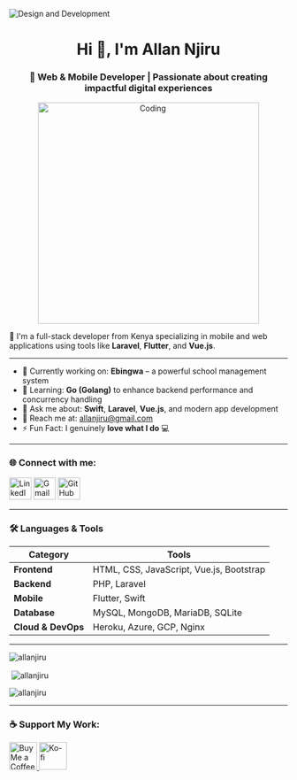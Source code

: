 ![Design and Development](https://res.cloudinary.com/dei88c8xf/image/upload/v1649019143/github/2000_600px.gif)

<h1 align="center">Hi 👋, I'm Allan Njiru</h1>
<h3 align="center">🚀 Web & Mobile Developer | Passionate about creating impactful digital experiences</h3>

<p align="center">
  <img src="https://www.datarhine.com/images/coming.gif" alt="Coding" width="400" />
</p>

🌟 I'm a full-stack developer from Kenya specializing in mobile and web applications using tools like **Laravel**, **Flutter**, and **Vue.js**.

---

* 🔭 Currently working on: **Ebingwa** – a powerful school management system
* 🌱 Learning: **Go (Golang)** to enhance backend performance and concurrency handling
* 💬 Ask me about: **Swift**, **Laravel**, **Vue.js**, and modern app development
* 📢 Reach me at: [allanjiru@gmail.com](mailto:allanjiru@gmail.com)
* ⚡ Fun Fact: I genuinely **love what I do** 💻

---

<h3 align="left">🌐 Connect with me:</h3>
<p align="left">
  <a href="https://www.linkedin.com/in/allanjiru" target="_blank"><img alt="LinkedIn" width="40" src="https://cdn.jsdelivr.net/npm/simple-icons@v3/icons/linkedin.svg"></a>
  <a href="mailto:allanjiru@gmail.com"><img alt="Gmail" width="40" src="https://cdn.jsdelivr.net/npm/simple-icons@v3/icons/gmail.svg"></a>
  <a href="https://github.com/allanjiru"><img alt="GitHub" width="40" src="https://cdn.jsdelivr.net/npm/simple-icons@v3/icons/github.svg"></a>
</p>

---

<h3>🛠️ Languages & Tools</h3>

| Category           | Tools                                    |
| ------------------ | ---------------------------------------- |
| **Frontend**       | HTML, CSS, JavaScript, Vue.js, Bootstrap |
| **Backend**        | PHP, Laravel                             |
| **Mobile**         | Flutter, Swift                           |
| **Database**       | MySQL, MongoDB, MariaDB, SQLite          |
| **Cloud & DevOps** | Heroku, Azure, GCP, Nginx                |

---

<p><img align="center" src="https://github-readme-stats.vercel.app/api/top-langs?username=allanjiru&show_icons=true&locale=en&layout=compact" alt="allanjiru" /></p>

<p>&nbsp;<img align="center" src="https://github-readme-stats.vercel.app/api?username=allanjiru&show_icons=true&locale=en" alt="allanjiru" /></p>

<p><img align="center" src="https://github-readme-streak-stats.herokuapp.com/?user=allanjiru&" alt="allanjiru" /></p>

---

<h3 align="left">☕ Support My Work:</h3>
<p>
  <a href="https://www.buymeacoffee.com/allanjiru" target="_blank">
    <img src="https://res.cloudinary.com/dei88c8xf/image/upload/v1649019174/github/default-yellow.webp" height="50" alt="Buy Me a Coffee"/>
  </a>
  <a href="https://ko-fi.com/allanjiru" target="_blank">
    <img src="https://cdn.ko-fi.com/cdn/kofi3.png?v=3" height="50" alt="Ko-fi"/>
  </a>
</p>
